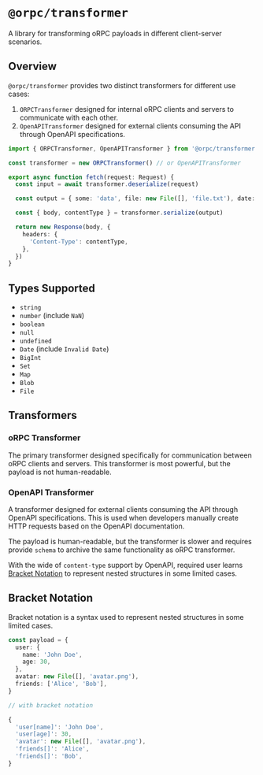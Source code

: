# `@orpc/transformer`

A library for transforming oRPC payloads in different client-server scenarios.

## Overview

`@orpc/transformer` provides two distinct transformers for different use cases:
1. `ORPCTransformer` designed for internal oRPC clients and servers to communicate with each other.
2. `OpenAPITransformer` designed for external clients consuming the API through OpenAPI specifications.

```ts
import { ORPCTransformer, OpenAPITransformer } from '@orpc/transformer'

const transformer = new ORPCTransformer() // or OpenAPITransformer

export async function fetch(request: Request) {
  const input = await transformer.deserialize(request)

  const output = { some: 'data', file: new File([], 'file.txt'), date: new Date() }

  const { body, contentType } = transformer.serialize(output)

  return new Response(body, {
    headers: {
      'Content-Type': contentType,
    },
  })
}
```

## Types Supported

- `string`
- `number` (include `NaN`)
- `boolean`
- `null`
- `undefined`
- `Date` (include `Invalid Date`)
- `BigInt`
- `Set`
- `Map`
- `Blob`
- `File`

## Transformers

### oRPC Transformer

The primary transformer designed specifically for communication between oRPC clients and servers.
This transformer is most powerful, but the payload is not human-readable.

### OpenAPI Transformer

A transformer designed for external clients consuming the API through OpenAPI specifications. This is used when developers manually create HTTP requests based on the OpenAPI documentation.

The payload is human-readable, but the transformer is slower and requires provide `schema` to archive the same functionality as oRPC transformer.

With the wide of `content-type` support by OpenAPI, required user learns [Bracket Notation](#bracket-notation) to represent nested structures in some limited cases.

## Bracket Notation

Bracket notation is a syntax used to represent nested structures in some limited cases.

```ts
const payload = {
  user: {
    name: 'John Doe',
    age: 30,
  },
  avatar: new File([], 'avatar.png'),
  friends: ['Alice', 'Bob'],
}

// with bracket notation 

{
  'user[name]': 'John Doe',
  'user[age]': 30,
  'avatar': new File([], 'avatar.png'),
  'friends[]': 'Alice',
  'friends[]': 'Bob',
}
```
